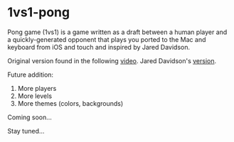 # 1vs1-pong

Pong game (1vs1) is a game written as a draft between a human player and a quickly-generated opponent that plays you ported to the Mac and keyboard from iOS and touch and inspired by Jared Davidson.

Original version found in the following [video](https://www.youtube.com/watch?v=LdL99CH23E8).
Jared Davidson's [version](https://github.com/Archetapp/Pong).

Future addition:

1. More players
2. More levels
3. More themes (colors, backgrounds)

Coming soon...

Stay tuned...

